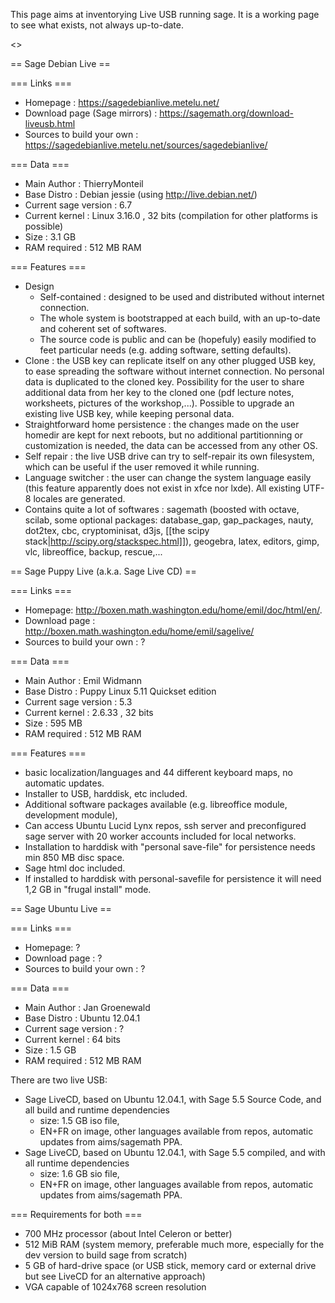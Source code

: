 This page aims at inventorying Live USB running sage. It is a working page to see what exists, not always up-to-date.

<<TableOfContents>>

== Sage Debian Live ==

=== Links ===

 * Homepage : https://sagedebianlive.metelu.net/
 * Download page (Sage mirrors) : https://sagemath.org/download-liveusb.html
 * Sources to build your own : https://sagedebianlive.metelu.net/sources/sagedebianlive/

=== Data ===

 * Main Author : ThierryMonteil
 * Base Distro : Debian jessie (using http://live.debian.net/)
 * Current sage version : 6.7
 * Current kernel : Linux 3.16.0 , 32 bits (compilation for other platforms is possible)
 * Size : 3.1 GB
 * RAM required : 512 MB RAM

=== Features ===

 * Design
   * Self-contained : designed to be used and distributed without internet connection.
   * The whole system is bootstrapped at each build, with an up-to-date and coherent set of softwares.
   * The source code is public and can be (hopefuly) easily modified to feet particular needs (e.g. adding software, setting defaults).
 * Clone : the USB key can replicate itself on any other plugged USB key, to ease spreading the software without internet connection. No personal data is duplicated to the cloned key. Possibility for the user to share additional data from her key to the cloned one (pdf lecture notes, worksheets, pictures of the workshop,...). Possible to upgrade an existing live USB key, while keeping personal data.
 * Straightforward home persistence : the changes made on the user homedir are kept for next reboots, but no additional partitionning or customization is needed, the data can be accessed from any other OS.
 * Self repair : the live USB drive can try to self-repair its own filesystem, which can be useful if the user removed it while running.
 *  Language switcher : the user can change the system language easily (this feature apparently does not exist in xfce nor lxde). All existing UTF-8 locales are generated.
 *  Contains quite a lot of softwares : sagemath (boosted with octave, scilab, some optional packages: database_gap, gap_packages, nauty, dot2tex, cbc, cryptominisat, d3js, [[the scipy stack|http://scipy.org/stackspec.html]]), geogebra, latex, editors, gimp, vlc, libreoffice, backup, rescue,...



== Sage Puppy Live (a.k.a. Sage Live CD) ==

=== Links ===

 * Homepage: http://boxen.math.washington.edu/home/emil/doc/html/en/. 
 * Download page : http://boxen.math.washington.edu/home/emil/sagelive/
 * Sources to build your own : ?

=== Data ===

 * Main Author : Emil Widmann
 * Base Distro : Puppy Linux 5.11 Quickset edition
 * Current sage version : 5.3
 * Current kernel : 2.6.33 , 32 bits
 * Size : 595 MB
 * RAM required : 512 MB RAM

=== Features ===

 * basic localization/languages and 44 different keyboard maps, no automatic updates.
 * Installer to USB, harddisk, etc included. 
 * Additional software packages available (e.g. libreoffice module, development module), 
 * Can access Ubuntu Lucid Lynx repos, ssh server and preconfigured sage server with 20 worker accounts included for local networks. 
 * Installation to harddisk with "personal save-file" for persistence needs min 850 MB disc space. 
 * Sage html doc included. 
 * If installed to harddisk with personal-savefile for persistence it will need 1,2 GB in "frugal install" mode.







== Sage Ubuntu Live ==

=== Links ===

 * Homepage: ?
 * Download page : ?
 * Sources to build your own : ?

=== Data ===

 * Main Author : Jan Groenewald
 * Base Distro : Ubuntu 12.04.1
 * Current sage version : ?
 * Current kernel : 64 bits
 * Size : 1.5 GB
 * RAM required : 512 MB RAM

There are two live USB:

 * Sage LiveCD, based on Ubuntu 12.04.1, with Sage 5.5 Source Code, and all build and runtime dependencies
   * size: 1.5 GB iso file, 
   * EN+FR on image, other languages available from repos, automatic updates from aims/sagemath PPA.
 * Sage LiveCD, based on Ubuntu 12.04.1, with Sage 5.5 compiled, and with all runtime dependencies
   * size: 1.6 GB sio file, 
   * EN+FR on image, other languages available from repos, automatic updates from aims/sagemath PPA.

=== Requirements for both ===

 * 700 MHz processor (about Intel Celeron or better)
 * 512 MiB RAM (system memory, preferable much more, especially for the dev version to build sage from scratch)
 * 5 GB of hard-drive space (or USB stick, memory card or external drive but see LiveCD for an alternative approach)
 * VGA capable of 1024x768 screen resolution
